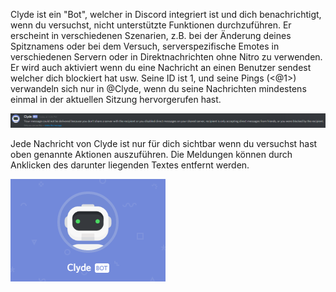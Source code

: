 <!-- TITLE: [DE] Clyde -->
<!-- SUBTITLE:Der Discord Bot -->

Clyde ist ein "Bot", welcher in Discord integriert ist und dich benachrichtigt, wenn du versuchst, nicht unterstützte Funktionen durchzuführen. Er erscheint in verschiedenen Szenarien, z.B. bei der Änderung deines Spitznamens oder bei dem Versuch, serverspezifische Emotes in verschiedenen Servern oder in Direktnachrichten ohne Nitro zu verwenden. Er wird auch aktiviert wenn du eine Nachricht an einen Benutzer sendest welcher dich blockiert hat usw. Seine ID ist 1, und seine Pings (<@1>) verwandeln sich nur in @Clyde, wenn du seine Nachrichten mindestens einmal in der aktuellen Sitzung hervorgerufen hast.

![Clyde 1](/uploads/clyde/clyde-1.png "Clyde 1")

Jede Nachricht von Clyde ist nur für dich sichtbar wenn du versuchst hast oben genannte Aktionen auszuführen. Die Meldungen können durch Anklicken des darunter liegenden Textes entfernt werden.

![Clyde 2](/uploads/clyde/clyde-2.png "Clyde 2")
